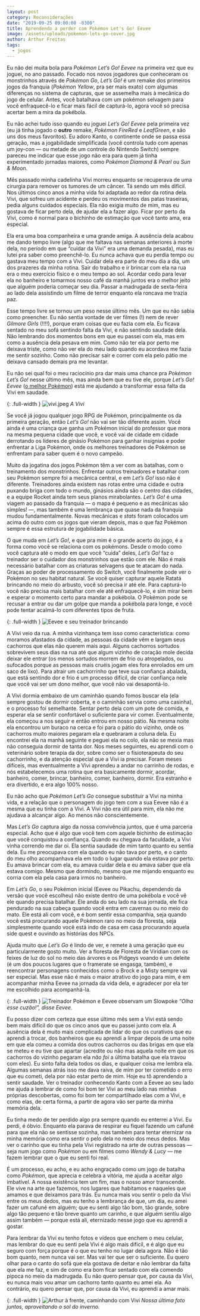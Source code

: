 ```yaml
---
layout: post
category: Reconsiderações
date: "2019-09-25 09:00:00 -0300"
title: Aprendendo a perder com Pokémon Let's Go! Eevee
image: /assets/uploads/pokemon-lets-go-cover.jpg
author: Arthur Freitas
tags:
  - jogos
---
```


Eu não dei muita bola para _Pokémon Let’s Go! Eevee_ na primeira vez que eu joguei, no ano passado. Focado nos novos jogadores que conheceram os monstrinhos através de _Pokémon Go_, _Let’s Go!_ é um remake dos primeiros jogos da franquia (_Pokémon Yellow_, pra ser mais exato) com algumas diferenças no sistema de capturas, que se assemelha mais à mecânica do jogo de celular. Antes, você batalhava com um pokémon selvagem para você enfraquecê-lo e ficar mais fácil de capturá-lo, agora você só precisa acertar bem a mira da pokébola.

Eu não achei tudo isso quando eu joguei _Let’s Go! Eevee_ pela primeira vez (eu já tinha jogado o **outro** remake, _Pokémon FireRed_ e _LeafGreen_, e são uns dos meus favoritos). Eu adoro Kanto, o continente onde se passa essa geração, mas a jogabilidade simplificada (você controla tudo com apenas um joy-con — ou metade de um controle do Nintendo Switch) sempre pareceu me indicar que esse jogo não era para quem já tinha experimentado jornadas maiores, como _Pokémon Diamond & Pearl_ ou _Sun & Moon_.

Mês passado minha cadelinha Vivi morreu enquanto se recuperava de uma cirurgia para remover os tumores de um câncer. Tá sendo um mês difícil. Nos últimos cinco anos a minha vida foi adaptada ao redor da rotina dela. Vivi, que sofreu um acidente e perdeu os movimentos das patas traseiras, pedia alguns cuidados especiais. Ela não exigia muito de mim, mas eu gostava de ficar perto dela, de ajudar ela a fazer algo. Ficar por perto da Vivi, como é normal para o bichinho de estimação que você tanto ama, era especial.

Ela era uma boa companheira e uma grande amiga. A ausência dela acabou me dando tempo livre (algo que me faltava nas semanas anteriores à morte dela, no período em que “cuidar da Vivi” era uma demanda pesada), mas eu lutei pra saber como preenchê-lo. Eu nunca achava que eu perdia tempo ou gastava meu tempo com a Vivi. Cuidar dela era parte do meu dia a dia, um dos prazeres da minha rotina. Sair do trabalho e ir brincar com ela na rua era o meu exercício físico e o meu tempo ao sol. Acordar cedo para levar ela no banheiro e tomarmos nosso café da manhã juntos era o melhor jeito que alguém poderia começar seu dia. Passar a madrugada de sexta-feira ao lado dela assistindo um filme de terror enquanto ela roncava me trazia paz.

Esse tempo livre se tornou um peso nesse último mês. Um que eu não sabia como preencher. Eu não sentia vontade de ver filmes (!) nem de rever _Gilmore Girls_ (!!!!), porque eram coisas que eu fazia com ela. Eu ficava sentado no meu sofá sentindo falta da Vivi, e não sentindo saudade dela. Não lembrando dos momentos bons em que eu passei com ela, mas em como a ausência dela pesava em mim. Como não ter ela por perto me deixava triste, como não ver ela do meu lado quando eu acordava me fazia me sentir sozinho. Como não precisar sair e correr com ela pelo pátio me deixava cansado demais pra me levantar.

Eu não sei qual foi o meu raciocínio pra dar mais uma chance pra _Pokémon Let’s Go!_ nesse último mês, mas ainda bem que eu tive ele, porque _Let’s Go! Eevee_ ([o melhor Pokémon](https://pokemondb.net/pokedex/eevee)) está me ajudando a transformar essa falta da Vivi em saudade.

{: .full-width }
![vivi.jpeg](/assets/uploads/vivi.jpeg)
_A Vivi_

Se você já jogou qualquer jogo RPG de Pokémon, principalmente os da primeira geração, então _Let’s Go!_ não vai ser tão diferente assim. Você ainda é uma criança que ganha um Pokémon inicial do professor que mora na mesma pequena cidade que você, e você vai de cidade em cidade derrotando os líderes de ginásio Pokémon para ganhar insígnias e poder enfrentar a Liga Pokémon, onde os melhores treinadores de Pokémon se enfrentam para saber quem é o novo campeão.

Muito da jogatina dos jogos Pokémon têm a ver com as batalhas, com o treinamento dos monstrinhos. Enfrentar outros treinadores e batalhar com seu Pokémon sempre foi a mecânica central, e em _Let’s Go!_ isso não é diferente. Treinadores ainda existem nas rotas entre uma cidade e outra puxando briga com todo o mundo, ginásios ainda são o centro das cidades, e a equipe Rocket ainda tem seus planos mirabolantes. _Let’s Go!_ é uma viagem ao passado da franquia — o mapa é pequeno e as mecânicas são simples! —, mas também é uma lembrança que quase nada da franquia mudou fundamentalmente. Novas mecânicas e _stats_ foram colocados um acima do outro com os jogos que vieram depois, mas o que faz Pokémon sempre é essa estrutura de jogabilidade básica.

O que muda em _Let’s Go!_, e que pra mim é o grande acerto do jogo, é a forma como você se relaciona com os pokémons. Desde o modo como você captura até o modo em que você “cuida” deles, _Let’s Go!_ faz o treinador ser o cuidador dos monstrinhos que estão com ele. Não é mais necessário batalhar com as criaturas selvagens que te atacam do nada. Graças ao poder de processamento do Switch, você finalmente pode ver o Pokémon no seu habitat natural. Se você quiser capturar aquele Ratatá brincando no meio do arbusto, você só precisa ir até ele. Para capturá-lo você não precisa mais batalhar com ele até enfraquecê-lo, e sim mirar bem e esperar o momento certo para mandar a pokébola. O Pokémon pode se recusar a entrar ou dar um golpe que manda a pokébola para longe, e você pode tentar acalmá-lo com diferentes tipos de fruta.

{: .full-width }
![Eevee e seu treinador brincando](/assets/uploads/eevee.jpg)


A Vivi veio da rua. A minha vizinhança tem isso como característica: como moramos afastados da cidade, as pessoas da cidade vêm e largam seus cachorros que elas não querem mais aqui. Alguns cachorros sortudos sobrevivem seus dias na rua até que algum vizinho de coração mole decida deixar ele entrar (os menos sortudos morrem de frio ou atropelados, ou sufocados porque as pessoas mais cruéis jogam eles fora enrolados em um saco de lixo). Para atrair um cachorrinho que teve sua confiança abalada, que está sentindo dor e frio é um processo difícil, de criar confiança nele que você vai ser um dono melhor, que você não vai desapontá-lo.

A Vivi dormia embaixo de um caminhão quando fomos buscar ela (ela sempre gostou de dormir coberta, e o caminhão servia como uma casinha), e o processo foi semelhante. Sentar perto dela com um pote de comida, e esperar ela se sentir confortável o suficiente para vir comer. Eventualmente, ela começou a nos seguir e então entrou em nosso pátio. Na mesma noite ela encontrou um buraco na cerca e foi para o pátio do vizinho, onde os cachorros muito maiores pegaram ela e quebraram a coluna dela. Eu encontrei ela na manhã seguinte e peguei ela no colo, ela não se mexia mas não conseguia dormir de tanta dor. Nos meses seguintes, eu aprendi com o veterinário sobre terapia da dor, sobre como ser o fisioterapeuta do seu cachorrinho, e da atenção especial que a Vivi ia precisar. Foram meses difíceis, mas eventualmente a Vivi aprendeu a andar no carrinho de rodas, e nós estabelecemos uma rotina que era basicamente dormir, acordar, banheiro, comer, brincar, banheiro, comer, banheiro, dormir. Era estranho e era divertido, e era algo 100% nosso.

Eu não acho que _Pokémon Let’s Go_ consegue substituir a Vivi na minha vida, e a relação que o personagem do jogo tem com a sua Eevee não é a mesma que eu tinha com a Vivi. A Vivi não era útil para mim, ela não me ajudava a alcançar algo. Ao menos não conscientemente.

Mas _Let’s Go_ captura algo da nossa convivência juntos, que é uma parceria especial. Acho que é algo que você tem com aquele bichinho de estimação que você conquistou a confiança. Quando eu chegava da faculdade, a Vivi vinha correndo me dar oi. Ela sentia saudade de mim tanto quanto eu sentia dela. Eu me preocupava com ela quando eu não tava por perto, e o canto do meu olho acompanhava ela em todo o lugar quando ela estava por perto. Eu amava brincar com ela, eu amava cuidar dela e eu amava saber que ela estava comigo. Mesmo que dormindo, mesmo que me mijando enquanto eu corria com ela pela casa para irmos no banheiro.

Em _Let’s Go_, o seu Pokémon inicial (Eevee ou Pikachu, dependendo da versão que você escolheu) não existe dentro de uma pokébola e você vê ele quando precisa batalhar. Ele anda do seu lado na sua jornada, ele fica pendurado na sua cabeça quando você entra em cavernas ou no meio do mato. Ele está ali com você, e é bom sentir essa companhia, seja quando você está procurando aquele Pokémon raro no meio da floresta, seja simplesmente quando você está indo de casa em casa procurando aquela side quest e ouvindo as histórias dos NPCs.

Ajuda muito que _Let’s Go_ é lindo de ver, e remete à uma geração que eu particularmente gosto muito. Ver a floresta de Floresta de Viridian com os feixes de luz do sol no meio das árvores e os Pidgeys voando é um deleite (é um dos poucos lugares que o framerate se engasga, também), e reencontrar personagens conhecidos como o Brock e a Misty sempre vai ser especial. Mas esse não é mais o maior atrativo do jogo para mim, é em acompanhar minha Eevee na jornada da vida dela, e agradecer por ela ter me escolhido para acompanhá-la.

{: .full-width }
![Treinador Pokémon e Eevee observam um Slowpoke](/assets/uploads/eevee-slowpoke.jpg)
_“Olha esse cuzão!”, disse Eevee._

Eu posso dizer com certeza que esse último mês sem a Vivi está sendo bem mais difícil do que os cinco anos que eu passei junto com ela. A ausência dela é muito mais complicada de lidar do que os curativos que eu aprendi a trocar, dos banheiros que eu aprendi a limpar depois de uma noite em que ela comeu a comida dos outros cachorros ou das brigas em que ela se meteu e eu tive que apartar (acredite ou não mas aquela noite em que os cachorros do vizinho pegaram ela _não foi_ a última batalha que ela travou com eles). Eu sinto falta dela todos os dias, e qualquer coisa me lembra ela. Algumas semanas atrás isso me dava raiva, de mim por ter cometido o erro que eu cometi, dela por não estar perto de mim. Hoje eu tô aprendendo a sentir saudade. Ver o treinador conhecendo Kanto com a Eevee ao seu lado me ajuda a lembrar de como foi bom ter Vivi ao meu lado nas minhas próprias descobertas, como foi bom ter compartilhado elas com a Vivi, e como elas, de certa forma, a partir de agora vão ser parte da minha memória dela.

Eu tinha medo de ter perdido algo pra sempre quando eu enterrei a Vivi. Eu perdi, é óbvio. Enquanto ela parava de respirar eu fiquei fazendo um cafuné para que ela não se sentisse sozinha, mas também para tentar eternizar na minha memória como era sentir o pelo dela no meio dos meus dedos. Mas ver o carinho que eu tinha pela Vivi registrado na arte de outras pessoas — seja num jogo como _Pokémon_ ou em filmes como _Wendy & Lucy_ — me fazem lembrar que o que eu senti foi real.

É um processo, eu acho, e eu acho engraçado como um jogo de batalha como _Pokémon_, que aprecia e celebra a vitória, me ajuda a aceitar algo imbatível. A nossa existência tem um fim, mas o nosso amor transcende. Ele vive na arte que fazemos, nos lugares que habitamos e naqueles que amamos e que deixamos para trás. Eu nunca mais vou sentir o pelo da Vivi entre os meus dedos, mas eu tenho a lembrança de que, um dia, eu amei fazer um cafuné em alguém; que eu senti algo tão bom, tão grande, sobre algo tão pequeno e tão breve quanto um carinho, e que alguém sentiu algo assim também — porque está ali, eternizado nesse jogo que eu aprendi a gostar.

Para lembrar da Vivi eu tenho fotos e vídeos que enchem o meu celular, mas lembrar do que eu senti pela Vivi é algo mais difícil, e é algo que eu seguro com força porque é o que eu tenho no lugar dela agora. Não é tão bom quanto, nem nunca vai ser. Mas vai ter que ser o suficiente. Eu quero olhar para o canto do sofá que ela gostava de deitar e não lembrar da falta que ela me faz, e sim de como era bom ficar sentado com ela comendo pipoca no meio da madrugada. Eu não quero pensar que, por causa da Vivi, eu nunca mais vou amar um cachorro tanto quanto eu amei ela. Ao contrário, eu quero pensar que, por causa da Vivi, eu aprendi a amar mais.

{: .full-width }
![Arthur à frente, caminhando com Vivi](/assets/uploads/vivi-e-arthur.jpg)
_Nossa última foto juntos, aproveitando o sol do inverno._
